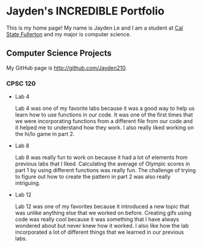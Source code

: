 # Jayden's INCREDIBLE Portfolio

This is my home page! My name is Jayden Le and I am a student at [Cal State Fullerton](http://www.fullerton.edu/) and my major is computer science.

## Computer Science Projects

My GitHub page is http://github.com/Jayden210.

### CPSC 120

* Lab 4

    Lab 4 was one of my favorite labs because it was a good way to help us learn how to use functions in our code. It was one of the first times that we were incorporating functions from a different file from our code and it helped me to understand how they work. I also really liked working on the hi/lo game in part 2.


* Lab 8

    Lab 8 was really fun to work on because it had a lot of elements from previous labs that I liked. Calculating the average of Olympic scores in part 1 by using different functions was really fun. The challenge of trying to figure out how to create the pattern in part 2 was also really intriguing.


* Lab 12

     Lab 12 was one of my favorites because it introduced a new topic that was unlike anything else that we worked on before. Creating gifs using code was really cool because it was something that I have always wondered about but never knew how it worked. I also like how the lab incorporated a lot of different things that we learned in our previous labs.